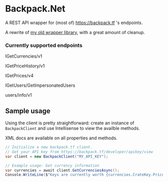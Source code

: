 # Backpack.Net

A REST API wrapper for (most of) https://backpack.tf 's endpoints.

A rewrite of [my old wrapper library](https://github.com/Kuromu/BackpackWebAPI), with a great amount of cleanup.

### Currently supported endpoints
IGetCurrencies/v1

IGetPriceHistory/v1

IGetPrices/v4

IGetUsers/GetImpersonatedUsers

users/info/v1

## Sample usage

Using the client is pretty straightforward: create an instance of `BackpackClient` and use Intellisense to view the availble methods.

XML docs are available on all properties and methods.

```cs
// Initialize a new backpack.tf client.
// Get your API key from https://backpack.tf/developer/apikey/view
var client = new BackpackClient("MY_API_KEY");

// Example usage: Get currency information
var currencies = await client.GetCurrenciesAsync();
Console.WriteLine($"Keys are currently worth {currencies.CrateKey.Price.Value} refined.");
```